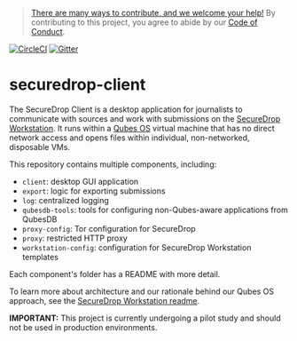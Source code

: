 > [There are many ways to contribute, and we welcome your help!](CONTRIBUTING.md) By contributing to this project, you agree to abide by our [Code of Conduct](https://github.com/freedomofpress/.github/blob/main/CODE_OF_CONDUCT.md).

[![CircleCI](https://circleci.com/gh/freedomofpress/securedrop-client.svg?style=svg)](https://circleci.com/gh/freedomofpress/securedrop-client)
[![Gitter](https://badges.gitter.im/Join%20Chat.svg)](https://gitter.im/freedomofpress/securedrop)

# securedrop-client

The SecureDrop Client is a desktop application for journalists to communicate with sources and work with submissions on the
[SecureDrop Workstation](https://github.com/freedomofpress/securedrop-workstation). It runs within a [Qubes OS](https://www.qubes-os.org/intro/)
virtual machine that has no direct network access and opens files within individual, non-networked, disposable VMs.

This repository contains multiple components, including:
* `client`: desktop GUI application
* `export`: logic for exporting submissions
* `log`: centralized logging
* `qubesdb-tools`: tools for configuring non-Qubes-aware applications from
  QubesDB
* `proxy-config`: Tor configuration for SecureDrop
* `proxy`: restricted HTTP proxy
* `workstation-config`: configuration for SecureDrop Workstation templates

Each component's folder has a README with more detail.

To learn more about architecture and our rationale behind our Qubes OS approach, see the
[SecureDrop Workstation readme](https://github.com/freedomofpress/securedrop-workstation/blob/main/README.md).

**IMPORTANT:** This project is currently undergoing a pilot study and should not be used in production environments.
